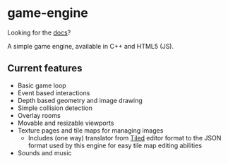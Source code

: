 [docs]: https://oinkiguana.github.io/game-engine/docs/public_html/

# game-engine

Looking for the [docs]?

A simple game engine, available in C++ and HTML5 (JS).

## Current features

*   Basic game loop
*   Event based interactions
*   Depth based geometry and image drawing
*   Simple collision detection
*   Overlay rooms
*   Movable and resizable viewports
*   Texture pages and tile maps for managing images
    *   Includes (one way) translator from [Tiled](http://www.mapeditor.org/)
        editor format to the JSON format used by this engine for easy tile map
        editing abilities
*   Sounds and music

